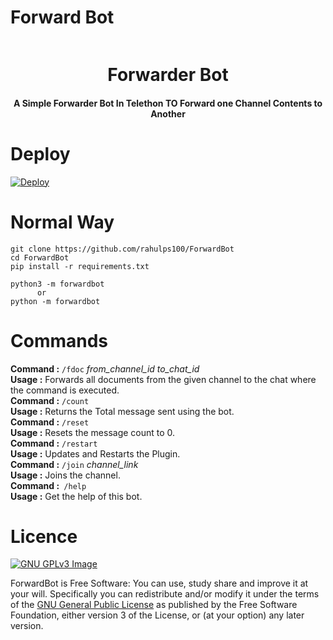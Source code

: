 # Forward Bot

<p align="center"><a href="#"><img src="https://static.botsrv.com/website/img/quriobot_favicon.1727b193.png" width="0"></a></p> 
<h1 align="center"><b>Forwarder Bot</b></h1>
<h4 align="center">A Simple Forwarder Bot In Telethon TO Forward one Channel Contents to Another</h4>



# Deploy
[![Deploy](https://www.herokucdn.com/deploy/button.svg)](https://heroku.com/deploy)

# Normal Way
```python3
git clone https://github.com/rahulps100/ForwardBot
cd ForwardBot
pip install -r requirements.txt

python3 -m forwardbot
      or 
python -m forwardbot
```
# Commands
**Command :** ```/fdoc``` *from_channel_id* *to_chat_id* <br />
    **Usage :** Forwards all documents from the given channel to the chat where the command is executed. <br />
    **Command :** ```/count``` <br />
    **Usage :** Returns the Total message sent using the bot. <br />
    **Command :** ```/reset``` <br />
    **Usage :** Resets the message count to 0. <br />
    **Command :** ```/restart``` <br />
    **Usage :** Updates and Restarts the Plugin. <br />
    **Command :** ```/join``` *channel_link* <br />
    **Usage :** Joins the channel. <br />
    **Command :**``` /help``` <br />
    **Usage :** Get the help of this bot. <br />


# Licence
[![GNU GPLv3 Image](https://www.gnu.org/graphics/gplv3-127x51.png)](http://www.gnu.org/licenses/gpl-3.0.en.html)  

ForwardBot is Free Software: You can use, study share and improve it at your
will. Specifically you can redistribute and/or modify it under the terms of the
[GNU General Public License](https://www.gnu.org/licenses/gpl.html) as
published by the Free Software Foundation, either version 3 of the License, or
(at your option) any later version.
